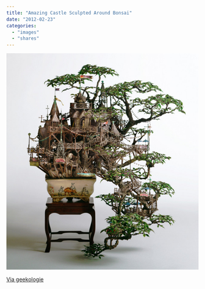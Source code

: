 ```yaml
---
title: "Amazing Castle Sculpted Around Bonsai"
date: "2012-02-23"
categories: 
  - "images"
  - "shares"
---
```


![](images/tumblr_lzn6rajXT71qz4vrlo1_640.jpg)

[Via geekologie](https://geekologie.com/2012/02/tree-fort-amazing-castle-sculpted-around.php)
